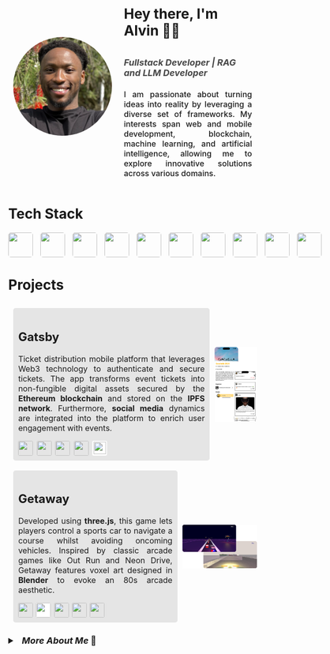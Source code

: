 <!-- Stylesheet -->
<link rel='stylesheet' href='./styles/styles.css'/>

<!-- Header -->
<div style='display: flex; align-items: center; margin: 2%;'>
    <!-- Profile -->
    <img src='./assets/CV-Closeup.png' alt='Photo of me :)' style='margin-right: 5%; width: 200px; height: 200px; border-radius: 100%; object-fit: cover;'>
    <!-- Name and tags -->
    <div style='display: flex; flex-direction: column; justify-content: center; align-items: left;'>
        <!-- Name -->
        <h1>
            Hey there, I'm Alvin 👋🏾
        </h1>
        <!-- Tags -->
        <p style='font-size: large; font-style: italic; font-weight: bold;opacity: 0.8;'>
            Fullstack Developer | RAG and LLM Developer
        </p>
        <!-- Description -->
        <p style='font-size: medium; font-weight: 500; text-align: justify;margin-top: 2%;'>
            I am passionate about turning ideas into reality by leveraging a diverse set of frameworks. My interests span web and mobile development, blockchain, machine learning, and artificial intelligence, allowing me to explore innovative solutions across various domains.
        </p>
    </div>
</div>

<h1>Tech Stack </h1>

<!-- SPACING -->
<div style='margin: 4%'></div>

<!-- Technical Tools -->
<div style='display: flex; gap: 15px;'>
    <!---->
    <img src="https://cdn.jsdelivr.net/gh/devicons/devicon@latest/icons/typescript/typescript-original.svg" style='height: 50px; width: 50px;border-radius: 10%;'/>
    <!---->
    <img src="https://cdn.jsdelivr.net/gh/devicons/devicon@latest/icons/javascript/javascript-original.svg" style='height: 50px; width: 50px;border-radius: 10%;'/>
    <!---->
    <img src="https://cdn.jsdelivr.net/gh/devicons/devicon@latest/icons/python/python-original.svg" style='height: 50px; width: 50px;border-radius: 10%;'/>
    <!---->
    <img src="https://cdn.jsdelivr.net/gh/devicons/devicon@latest/icons/react/react-original.svg" style='height: 50px; width: 50px;border-radius: 10%;'/>
    <!---->
    <img src="https://cdn.jsdelivr.net/gh/devicons/devicon@latest/icons/mongodb/mongodb-original.svg" style='height: 50px; width: 50px;border-radius: 10%;'/>
    <!---->
    <img src="https://cdn.jsdelivr.net/gh/devicons/devicon@latest/icons/firebase/firebase-original.svg" style='height: 50px; width: 50px;border-radius: 10%;'/>
    <!---->
    <img src="https://cdn.jsdelivr.net/gh/devicons/devicon@latest/icons/solidity/solidity-original.svg" style='height: 50px; width: 50px;border-radius: 10%;'/>
    <!---->
    <img src="https://cdn.jsdelivr.net/gh/devicons/devicon@latest/icons/matlab/matlab-original.svg" style='height: 50px; width: 50px;border-radius: 10%;'/>
    <!---->
    <img src="https://cdn.jsdelivr.net/gh/devicons/devicon@latest/icons/figma/figma-original.svg" style='height: 50px; width: 50px;border-radius: 10%;'/>
    <!---->
    <img src="https://cdn.jsdelivr.net/gh/devicons/devicon@latest/icons/mysql/mysql-original.svg" style='height: 50px; width: 50px;border-radius: 10%;'/>                   
</div>

<!-- SPACING -->
<div style='margin: 4%'></div>

<!-- Projects -->
<h1>Projects</h1>

<!-- SPACING -->
<div style='margin: 4%'></div>

<!-- Gatsby -->
<div style='display: flex; align-items: center;'>
    <!-- Details -->
    <div style='background-color: rgba(128, 128, 128, 0.2); font-size: medium; padding: 2%; margin: 2%; border-radius: 5px;'>
        <h2>Gatsby</h2>
        <p style='text-align: justify;'>
            Ticket distribution mobile platform that leverages Web3 technology to authenticate and secure tickets. The app transforms event tickets into non-fungible digital assets secured by the <strong>Ethereum blockchain</strong> and stored on the <strong>IPFS network</strong>. Furthermore, <strong>social media</strong> dynamics are integrated into the platform to enrich user engagement with events.
        </p>
        <!-- Tech stack -->
        <div style='display: flex; gap: 2%;'>
            <!---->
            <img src="https://cdn.jsdelivr.net/gh/devicons/devicon@latest/icons/typescript/typescript-original.svg" style='height: 30px; width: 30px; border-radius: 10%;'/>
            <!---->
            <img src="https://cdn.jsdelivr.net/gh/devicons/devicon@latest/icons/javascript/javascript-original.svg" style='height: 30px; width: 30px; border-radius: 10%;'/>
            <!---->
            <img src="https://cdn.jsdelivr.net/gh/devicons/devicon@latest/icons/solidity/solidity-original.svg" style='height: 30px; width: 30px; border-radius: 10%;'/>
            <!---->
            <img src="https://cdn.jsdelivr.net/gh/devicons/devicon@latest/icons/firebase/firebase-original.svg" style='height: 30px; width: 30px; border-radius: 10%;'/>
            <!---->
            <div style='height: 30px; width: 30px; border-radius: 10%; background-color: white; display: inherit; align-items: center; justify-content: center'>
                <img src="https://cdn.jsdelivr.net/gh/devicons/devicon@latest/icons/express/express-original.svg" style='height: 25px; width: 25px;'/>
            </div>
        </div>
    </div>
    <!-- Image -->
    <img src='./assets/Gatsby.png' style='width: 17%'/>
</div>

<!-- Getaway -->
<div style='display: flex; align-items: center;'>
    <!-- Details -->
    <div style='background-color: rgba(128, 128, 128, 0.2); font-size: medium; padding: 2%; margin: 2%; border-radius: 5px;'>
        <h2>Getaway</h2>
        <p style='text-align: justify;'>
            Developed using <strong>three.js</strong>, this game lets players control a sports car to navigate a course whilst avoiding oncoming vehicles. Inspired by classic arcade games like Out Run and Neon Drive, Getaway features voxel art designed in <strong>Blender</strong> to evoke an 80s arcade aesthetic.
        </p>
        <!-- Tech stack -->
        <div style='display: flex; gap: 2%;'>
            <!---->
            <img src="https://cdn.jsdelivr.net/gh/devicons/devicon@latest/icons/javascript/javascript-original.svg" style='height: 30px; width: 30px; border-radius: 10%;'/>
            <!---->
            <img src="https://cdn.jsdelivr.net/gh/devicons/devicon@latest/icons/threejs/threejs-original.svg" style='height: 30px; width: 30px; border-radius: 10%; background-color: white'/>
            <!---->
            <img src="https://cdn.jsdelivr.net/gh/devicons/devicon@latest/icons/html5/html5-original.svg" style='height: 30px; width: 30px; border-radius: 10%;'/>
            <!---->
            <img src="https://cdn.jsdelivr.net/gh/devicons/devicon@latest/icons/css3/css3-original.svg" style='height: 30px; width: 30px; border-radius: 10%;'/>
            <!---->
            <img src="https://cdn.jsdelivr.net/gh/devicons/devicon@latest/icons/blender/blender-original.svg" style='height: 30px; width: 30px; border-radius: 10%;'/>
        </div>
    </div>
    <!-- Image -->
    <img src='./assets/Getaway.png' style='width: 30%'/>
</div>

<!-- SPACING -->
<div style='margin: 3%'></div>

<!-- Additional details drawer -->
<details style='font-size: medium'>
    <summary style='font-size: large; font-weight: bold;'>&nbsp;&nbsp;<i>More About Me</i> 📍</summary>
    <ul>
        <li style='margin: 1%'>Pursuing MSc in <strong>Business Analytics</strong> at <strong>Imperial College London</strong></li>
        <li style='margin: 1%'>BEng in <strong>Computer Systems Engineering</strong> from the <strong>University of Warwick</strong></li>
        <li style='margin: 1%'>Previously <strong>Co-Chief Electrical Systems Engineer</strong> at Warwick Racing <strong>Formula Student</strong></li>
    </ul>
</details>



